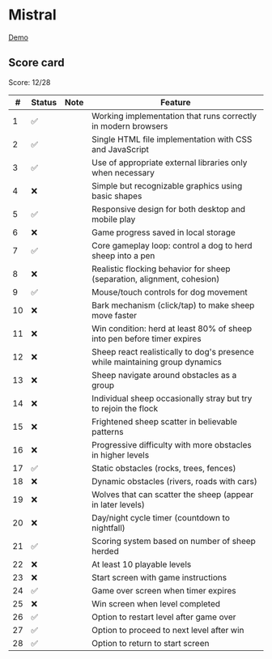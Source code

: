 # Mistral

[Demo](https://html-preview.github.io/?url=https://raw.githubusercontent.com/vnglst/when-ai-fails/refs/heads/main/shepards-dog/mistral/index.html)

## Score card

Score: 12/28

| #   | Status | Note | Feature                                                                      |
| --- | ------ | ---- | ---------------------------------------------------------------------------- |
| 1   | ✅     |      | Working implementation that runs correctly in modern browsers                |
| 2   | ✅     |      | Single HTML file implementation with CSS and JavaScript                      |
| 3   | ✅     |      | Use of appropriate external libraries only when necessary                    |
| 4   | ❌     |      | Simple but recognizable graphics using basic shapes                          |
| 5   | ✅     |      | Responsive design for both desktop and mobile play                           |
| 6   | ❌     |      | Game progress saved in local storage                                         |
| 7   | ✅     |      | Core gameplay loop: control a dog to herd sheep into a pen                   |
| 8   | ❌     |      | Realistic flocking behavior for sheep (separation, alignment, cohesion)      |
| 9   | ✅     |      | Mouse/touch controls for dog movement                                        |
| 10  | ❌     |      | Bark mechanism (click/tap) to make sheep move faster                         |
| 11  | ❌     |      | Win condition: herd at least 80% of sheep into pen before timer expires      |
| 12  | ❌     |      | Sheep react realistically to dog's presence while maintaining group dynamics |
| 13  | ❌     |      | Sheep navigate around obstacles as a group                                   |
| 14  | ❌     |      | Individual sheep occasionally stray but try to rejoin the flock              |
| 15  | ❌     |      | Frightened sheep scatter in believable patterns                              |
| 16  | ❌     |      | Progressive difficulty with more obstacles in higher levels                  |
| 17  | ✅     |      | Static obstacles (rocks, trees, fences)                                      |
| 18  | ❌     |      | Dynamic obstacles (rivers, roads with cars)                                  |
| 19  | ❌     |      | Wolves that can scatter the sheep (appear in later levels)                   |
| 20  | ❌     |      | Day/night cycle timer (countdown to nightfall)                               |
| 21  | ✅     |      | Scoring system based on number of sheep herded                               |
| 22  | ❌     |      | At least 10 playable levels                                                  |
| 23  | ❌     |      | Start screen with game instructions                                          |
| 24  | ✅     |      | Game over screen when timer expires                                          |
| 25  | ❌     |      | Win screen when level completed                                              |
| 26  | ✅     |      | Option to restart level after game over                                      |
| 27  | ✅     |      | Option to proceed to next level after win                                    |
| 28  | ✅     |      | Option to return to start screen                                             |
